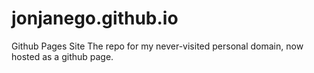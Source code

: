 # jonjanego.github.io
Github Pages Site
The repo for my never-visited personal domain, now hosted as a github page.
